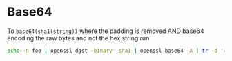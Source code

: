# Base64

To `base64(sha1(string))` where the padding is removed AND base64 encoding the raw bytes and not the hex string run

```bash
echo -n foo | openssl dgst -binary -sha1 | openssl base64 -A | tr -d '='
```

